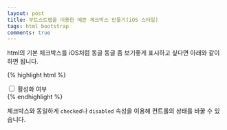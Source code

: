 ```yaml
---
layout: post
title: 부트스트랩을 이용한 예쁜 체크박스 만들기(iOS 스타일)
tags: html bootstrap
comments: true
---
```


html의 기본 체크박스를 iOS처럼 동글 동글 좀 보기좋게 표시하고 싶다면 아래와 같이 하면 됩니다.  

{% highlight html %}
<div class="custom-control custom-switch">
    <input type="checkbox" class="custom-control-input" id="myid">
    <label class="custom-control-label" for="myid">활성화 여부</label>
</div>
{% endhighlight %}

체크박스와 동일하게 `checked`나 `disabled` 속성을 이용해 컨트롤의 상태를 바꿀 수 있습니다.  
